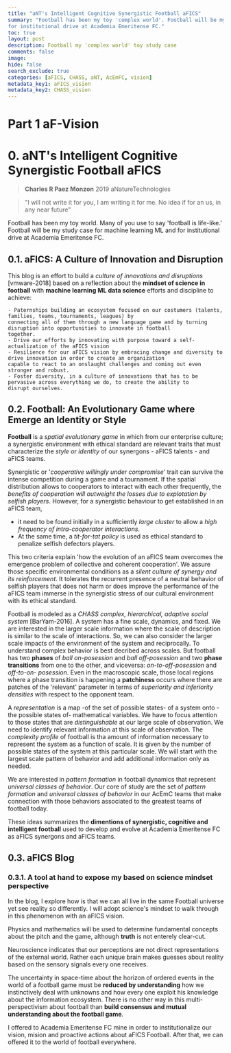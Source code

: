 ```yaml
---
title: "aNT's Intelligent Cognitive Synergistic Football aFICS"
summary: "Football has been my toy 'complex world'. Football will be my study case for complexity, machine learning ML and,
for institutional drive at Academia Emeritense FC."
toc: true
layout: post
description: Football my 'complex world' toy study case
comments: false
image: 
hide: false
search_exclude: true
categories: [aFICS, CHASS, aNT, AcEmFC, vision]
metadata_key1: aFICS_vision
metadata_key2: CHASS_vision
---
```


# Part 1 aF-Vision

# 0. aNT's Intelligent Cognitive Synergistic Football aFICS
> **Charles R Paez Monzon** 2019 aNatureTechnologies

> "I will not write it for you, I am writing it for me. 
       No idea if for an us, in any near future"

Football has been my toy world. Many of you use to say 'football is life-like.' Football will be my study case for machine
learning ML and for institutional drive at Academia Emeritense FC.

## 0.1. aFICS: A Culture of Innovation and Disruption
This blog is an effort to build a *culture of innovations and disruptions* [vmware-2018] based on a reflection about the
**mindset of science in football** with **machine learning ML data science** efforts and discipline to achieve:

    - Paternships building an ecosystem focused on our costumers (talents, families, teams, tournaments, leagues) by
    connecting all of them through a new language game and by turning disruption into opportunities to innovate in football
    together.
    - Drive our efforts by innovating with purpose toward a self-actualization of the aFICS vision
    - Resilience for our aFICS vision by embracing change and diversity to drive innovation in order to create an organization
    capable to react to an onslaught challenges and coming out even stronger and robust. 
    - Foster diversity, in a culture of innovations that has to be pervasive across everything we do, to create the ability to
    disrupt ourselves.

## 0.2. Football: An Evolutionary Game where Emerge an Identity or Style
**Football** is a *spatial evolutionary game* in which from our enterprise culture; a synergistic environment with ethical
standard are relevant traits that must characterize the *style or identity* of our synergons - aFICS talents - and aFICS
teams.

Synergistic or '*cooperative willingly under compromise*' trait can survive the intense competition during a game and a 
tournament.  If the spatial distribution allows to cooperators to interact with each other frequently, the *benefits of
cooperation will outweight the losses due to explotation by selfish players*. However, for a synergistic behaviour to get
established in an aFICS team,

- it need  to be found initially in a sufficiently *large cluster* to allow a *high frequency of intra-cooperator
interactions*. 
- At the same time, a *tit-for-tat policy* is used as ethical standard to penalize selfish defectors players. 

This two criteria explain 'how the evolution of an aFICS team overcomes the emergence problem of collective and coherent
cooperation'. We assure those specific environmental conditions as a *silent culture of synergy and its reinforcement*. It
tolerates the recurrent presence of a neutral behavior of selfish players that does not harm or does improve the performance
of the aFICS team immerse in the synergistic stress of our cultural environment with its ethical standard.

Football is modeled as a *CHASS complex, hierarchical, adaptive social system* [BarYam-2016]. A system has a fine scale,
dynamics, and fixed. We are interested in the larger scale information where the scale of description is similar to the scale
of interactions. So, we can also consider the larger scale impacts of the environment of the system and reciprocally. To
understand complex behavior is best decribed across scales. But football has two **phases** of *ball on-posession* and *ball
off-posession* and two **phase transitions** from one to the other, and viceversa: *on-to-off-posession* and *off-to-on-
posession*. Even in the macroscopic scale, those local regions where a phase transition is happening a **patchiness** occurs
where there are patches of the 'relevant' parameter in terms of *superiority and inferiority densities* with respect to the
opponent team.

A *representation* is a map -of the set of possible states- of a system onto -the possible states of- mathematical variables.
We have to focus attention to those states that are *distinguishable* at our large scale of observation. We need to identify
relevant information at this scale of observation. The *complexity profile* of football is tha amount of information necessary
to represent the system as a function of scale. It is given by the number of possible states of the system at this particular
scale. We will start with the largest scale pattern of behavior and add additional information only as needed.

We are interested in *pattern formation* in football dynamics that represent *universal classes of behavior*. Our core of
study are the set of *pattern formation* and *universal classes of behavior* in our AcEmC teams that make connection with
those behaviors associated to the greatest teams of football today. 

These ideas summarizes the **dimentions of synergistic, cognitive and intelligent football** used to develop and evolve at
Academia Emeritense FC as aFICS synergons and aFICS teams.

## 0.3. aFICS Blog
### 0.3.1. A tool at hand to expose my based on science mindset perspective
In the blog, I explore how is that we can all live in the same Football universe yet see reality so differently. I will adopt
science's mindset to walk through in this phenomenon with an aFICS vision. 

Physics and mathematics will be used to determine fundamental concepts about the pitch and the game, although **truth** is not
enterely clear-cut.     

Neuroscience indicates that our perceptions are not direct representations of the external world. Rather each unique brain
makes guesses about reality based on the sensory signals every one receives. 

The uncertainty in space-time about the horizon of ordered events in the world of a football game must be **reduced by
understanding** how we instinctively deal with unknowns and how every one exploit his knowledge about the information 
ecosystem. There is no other way in this multi-perspectivism about football than **build consensus and mutual understanding
about the football game**. 

I offered to Academia Emeritense FC mine in order to institutionalize our vision, mision and proactive actions about aFICS
Football. After that, we can offered it to the world of football everywhere.
